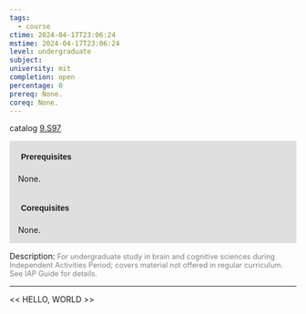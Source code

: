```yaml
---
tags:
  - course
ctime: 2024-04-17T23:06:24
mstime: 2024-04-17T23:06:24
level: undergraduate
subject: 
university: mit
completion: open
percentage: 0
prereq: None.
coreq: None.
---
```


catalog [9.S97](http://student.mit.edu/catalog/m9b.html#9.S97)

<span style="display: block; padding: 15px; background-color: rgb(100, 100, 100, 0.2);"><font id="m_prereq3850_0" style="display: block; font-family: Arial, sans-serif; font-weight: bold; padding: 5px">Prerequisites</font><br><span id="prereq3850_0">None.</span></span>
<span style="display: block; padding: 15px; background-color: rgb(100, 100, 100, 0.2);"><font id="m_coreq3850_0" style="display: block; font-family: Arial, sans-serif; font-weight: bold; padding: 5px">Corequisites</font><br><span id="coreq3850_0">None.</span></span>

<font style="">Description:</font>
<font style="color: grey; font-size: 0.8rem;">For undergraduate study in brain and cognitive sciences during Independent Activities Period; covers material not offered in regular curriculum. See IAP Guide for details.</font>



---

<< HELLO, WORLD >>
